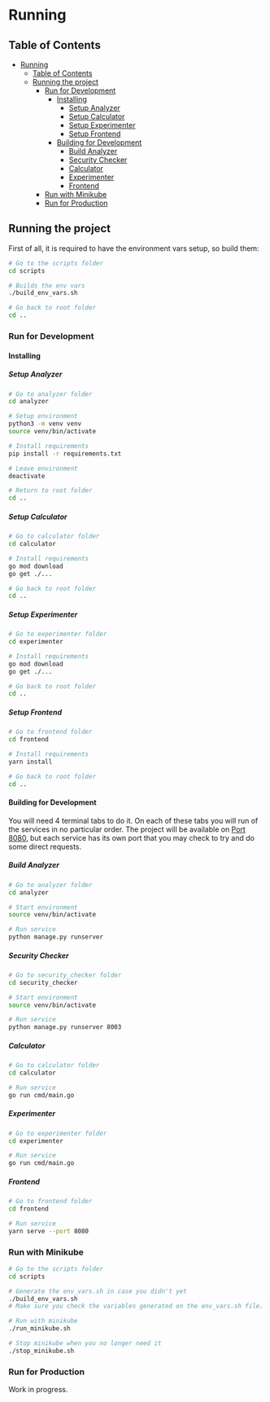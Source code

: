 # Running

## Table of Contents

- [Running](#running)
  - [Table of Contents](#table-of-contents)
  - [Running the project](#running-the-project)
    - [Run for Development](#run-for-development)
      - [Installing](#installing)
        - [Setup Analyzer](#setup-analyzer)
        - [Setup Calculator](#setup-calculator)
        - [Setup Experimenter](#setup-experimenter)
        - [Setup Frontend](#setup-frontend)
      - [Building for Development](#building-for-development)
        - [Build Analyzer](#build-analyzer)
        - [Security Checker](#security-checker)
        - [Calculator](#calculator)
        - [Experimenter](#experimenter)
        - [Frontend](#frontend)
    - [Run with Minikube](#run-with-minikube)
    - [Run for Production](#run-for-production)

## Running the project

First of all, it is required to have the environment vars setup, so build them:

```bash
# Go to the scripts folder
cd scripts

# Builds the env vars
./build_env_vars.sh

# Go back to root folder
cd ..
```

### Run for Development

#### Installing

##### Setup Analyzer

```bash
# Go to analyzer folder
cd analyzer

# Setup environment
python3 -m venv venv
source venv/bin/activate

# Install requirements
pip install -r requirements.txt

# Leave environment
deactivate

# Return to root folder 
cd ..
```

##### Setup Calculator

```bash
# Go to calculator folder
cd calculator

# Install requirements
go mod download
go get ./...

# Go back to root folder
cd ..
```

##### Setup Experimenter

```bash
# Go to experimenter folder
cd experimenter

# Install requirements
go mod download
go get ./...

# Go back to root folder
cd ..
```

##### Setup Frontend

```bash
# Go to frontend folder
cd frontend

# Install requirements
yarn install

# Go back to root folder
cd ..
```

#### Building for Development

You will need 4 terminal tabs to do it. On each of these tabs you will run of the services in no particular order.
The project will be available on [Port 8080](http://127.0.0.1:/8080), but each service has its own port that you may check to try and do some direct requests.

##### Build Analyzer

```bash
# Go to analyzer folder
cd analyzer

# Start environment
source venv/bin/activate

# Run service
python manage.py runserver
```

##### Security Checker

```bash
# Go to security_checker folder
cd security_checker

# Start environment
source venv/bin/activate

# Run service
python manage.py runserver 8003
```

##### Calculator

```bash
# Go to calculator folder
cd calculator

# Run service
go run cmd/main.go
```

##### Experimenter

```bash
# Go to experimenter folder
cd experimenter

# Run service
go run cmd/main.go
```

##### Frontend

```bash
# Go to frontend folder
cd frontend

# Run service
yarn serve --port 8080
```

### Run with Minikube

```bash
# Go to the scripts folder
cd scripts

# Generate the env_vars.sh in case you didn't yet
./build_env_vars.sh
# Make sure you check the variables generated on the env_vars.sh file.

# Run with minikube
./run_minikube.sh

# Stop minikube when you no longer need it
./stop_minikube.sh
```

### Run for Production

Work in progress.
